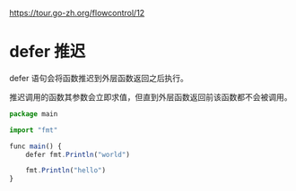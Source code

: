 https://tour.go-zh.org/flowcontrol/12

# defer 推迟
defer 语句会将函数推迟到外层函数返回之后执行。

推迟调用的函数其参数会立即求值，但直到外层函数返回前该函数都不会被调用。

```js
package main

import "fmt"

func main() {
	defer fmt.Println("world")

	fmt.Println("hello")
}
```
